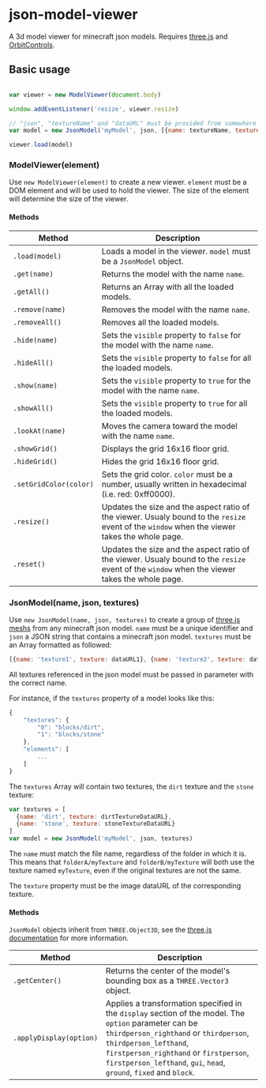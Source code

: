 # json-model-viewer

A 3d model viewer for minecraft json models. Requires [three.js](https://github.com/mrdoob/three.js/) and [OrbitControls](https://github.com/mrdoob/three.js/blob/master/examples/js/controls/OrbitControls.js).

## Basic usage

```javascript

var viewer = new ModelViewer(document.body)

window.addEventListener('resize', viewer.resize)

// "json", "textureName" and "dataURL" must be provided from somewhere else
var model = new JsonModel('myModel', json, [{name: textureName, texture: dataURL}])

viewer.load(model)
```

### ModelViewer(element)

Use `new ModelViewer(element)` to create a new viewer. `element` must be a DOM element and will be used to hold the viewer. The size of the element will determine the size of the viewer.

#### Methods

Method                 | Description
---------------------- | ---------------------------------------------------------------------------------------------------------------------------------------------
`.load(model)`         | Loads a model in the viewer. `model` must be a `JsonModel` object.
`.get(name)`           | Returns the model with the name `name`.
`.getAll()`            | Returns an Array with all the loaded models.
`.remove(name)`        | Removes the model with the name `name`.
`.removeAll()`         | Removes all the loaded models.
`.hide(name)`          | Sets the `visible` property to `false` for the model with the name `name`.
`.hideAll()`           | Sets the `visible` property to `false` for all the loaded models.
`.show(name)`          | Sets the `visible` property to `true` for the model with the name `name`.
`.showAll()`           | Sets the `visible` property to `true` for all the loaded models.
`.lookAt(name)`        | Moves the camera toward the model with the name `name`.
`.showGrid()`          | Displays the grid 16x16 floor grid.
`.hideGrid()`          | Hides the grid 16x16 floor grid.
`.setGridColor(color)` | Sets the grid color. `color` must be a number, usually written in hexadecimal (i.e. red: 0xff0000).
`.resize()`            | Updates the size and the aspect ratio of the viewer. Usualy bound to the `resize` event of the `window` when the viewer takes the whole page.
`.reset()`             | Updates the size and the aspect ratio of the viewer. Usualy bound to the `resize` event of the `window` when the viewer takes the whole page.

### JsonModel(name, json, textures)

Use `new JsonModel(name, json, textures)` to create a group of [three.js meshs](http://threejs.org/docs/index.html#Reference/Objects/Mesh) from any minecraft json model. `name` must be a unique identifier and `json` a JSON string that contains a minecraft json model. `textures` must be an Array formatted as followed:

```javascript
[{name: 'texture1', texture: dataURL1}, {name: 'texture2', texture: dataURL2}, ...]
```

All textures referenced in the json model must be passed in parameter with the correct name.

For instance, if the `textures` property of a model looks like this:

```javascript
{
    "textures": {
        "0": "blocks/dirt",
        "1": "blocks/stone"
    },
    "elements": [
        ...
    ]
}
```

The `textures` Array will contain two textures, the `dirt` texture and the `stone` texture:

```javascript
var textures = [
  {name: 'dirt', texture: dirtTextureDataURL},
  {name: 'stone', texture: stoneTextureDataURL}
]
var model = new JsonModel('myModel', json, textures)
```

The `name` must match the file name, regardless of the folder in which it is. This means that `folderA/myTexture` and `folderB/myTexture` will both use the texture named `myTexture`, even if the original textures are not the same.

The `texture` property must be the image dataURL of the corresponding texture.

#### Methods

`JsonModel` objects inherit from `THREE.Object3D`, see the [three.js documentation](http://threejs.org/docs/index.html#Reference/Core/Object3D) for more information.

Method                  | Description
----------------------- | -----------------------------------------------------------------------------------------------------------------------------------------------------------------------------------------------------------------------------------------------------------------------------------------
`.getCenter()`          | Returns the center of the model's bounding box as a `THREE.Vector3` object.
`.applyDisplay(option)` | Applies a transformation specified in the `display` section of the model. The `option` parameter can be `thirdperson_righthand` or `thirdperson`, `thirdperson_lefthand`, `firstperson_righthand` or `firstperson`, `firstperson_lefthand`, `gui`, `head`, `ground`, `fixed` and `block`.
